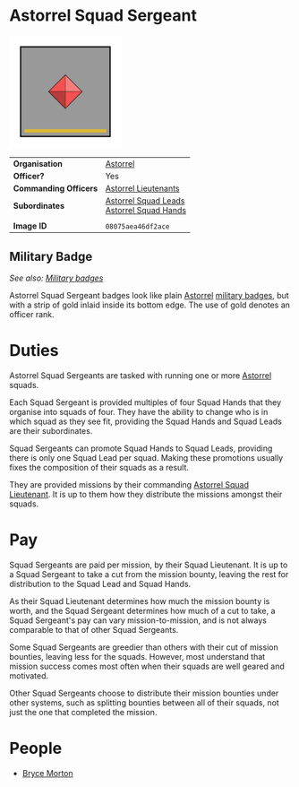 # Astorrel Squad Sergeant

<img src="https://raw.githubusercontent.com/jesskelsall/astarus-images/main/symbols/08075aea46df2ace.png" height="200" />

|||
| --- | --- |
| **Organisation** | [Astorrel](../astorrel.md) | rank.2
| **Officer?** | Yes |
| **Commanding Officers** | [Astorrel Lieutenants](astorrel-lieutenant.md) |
| **Subordinates** | [Astorrel Squad Leads](astorrel-squad-lead.md)<br>[Astorrel Squad Hands](astorrel-squad-hand.md) |
|||
| **Image ID** | `08075aea46df2ace` |

## Military Badge

*See also: [Military badges](../../../civilisations/kingdom-of-astor/military-badges.md)*

Astorrel Squad Sergeant badges look like plain [Astorrel](../astorrel.md) [military badges](../../../civilisations/kingdom-of-astor/military-badges.md), but with a strip of gold inlaid inside its bottom edge. The use of gold denotes an officer rank.

# Duties

Astorrel Squad Sergeants are tasked with running one or more [Astorrel](../astorrel.md) squads.

Each Squad Sergeant is provided multiples of four Squad Hands that they organise into squads of four. They have the ability to change who is in which squad as they see fit, providing the Squad Hands and Squad Leads are their subordinates.

Squad Sergeants can promote Squad Hands to Squad Leads, providing there is only one Squad Lead per squad. Making these promotions usually fixes the composition of their squads as a result.

They are provided missions by their commanding [Astorrel Squad Lieutenant](5-lieutenant.md). It is up to them how they distribute the missions amongst their squads.

# Pay

Squad Sergeants are paid per mission, by their Squad Lieutenant. It is up to a Squad Sergeant to take a cut from the mission bounty, leaving the rest for distribution to the Squad Lead and Squad Hands.

As their Squad Lieutenant determines how much the mission bounty is worth, and the Squad Sergeant determines how much of a cut to take, a Squad Sergeant's pay can vary mission-to-mission, and is not always comparable to that of other Squad Sergeants.

Some Squad Sergeants are greedier than others with their cut of mission bounties, leaving less for the squads. However, most understand that mission success comes most often when their squads are well geared and motivated.

Other Squad Sergeants choose to distribute their mission bounties under other systems, such as splitting bounties between all of their squads, not just the one that completed the mission.

# People

- [Bryce Morton](../../../characters/bryce-morton.md)
